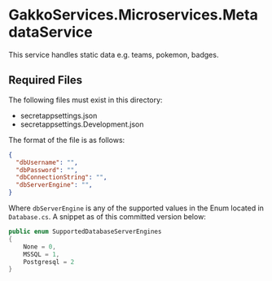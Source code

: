 # GakkoServices.Microservices.MetadataService

This service handles static data e.g. teams, pokemon, badges.

## Required Files

The following files must exist in this directory:

* secretappsettings.json
* secretappsettings.Development.json

The format of the file is as follows:

```json
{
  "dbUsername": "",
  "dbPassword": "",
  "dbConnectionString": "",
  "dbServerEngine": "",
}
```

Where `dbServerEngine` is any of the supported values in the Enum located in
`Database.cs`. A snippet as of this committed version below:

```c#
public enum SupportedDatabaseServerEngines
{
    None = 0,
    MSSQL = 1,
    Postgresql = 2
}
```